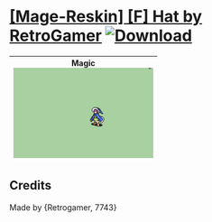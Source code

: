 # [\[Mage-Reskin\] \[F\] Hat by RetroGamer](./) [![Download](https://img.shields.io/badge/Download--red?style=social&logo=github)](https://minhaskamal.github.io/DownGit/#/home?url=https://github.com/Klokinator/FE-Repo/tree/main/Battle%20Animations%2FMagi%20-%20Nature-Type%2F%5BMage-Reskin%5D%20%5BF%5D%20Hat%20by%20RetroGamer)

| <b>Magic</b><br/><img alt="Magic animation" src="./6.%20Magic/Magic.gif"/> |
| :---: |

## Credits

Made by {Retrogamer, 7743}

